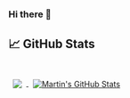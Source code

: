 ### Hi there 👋
<!--[![Anurag's github stats](https://github-readme-stats.vercel.app/api?username=Brankin19&show_icons=true&theme=dark)](https://github.com/anuraghazra/github-readme-stats)-->

## &#x1f4c8; GitHub Stats

<br>

<a href="https://github.com/Brankin19">
  <img align="center" style="margin:0.5rem" src="https://github-readme-stats.vercel.app/api/top-langs/?username=Brankin19&hide=html,css&title_color=ffffff&text_color=c9cacc&icon_color=4AB197&bg_color=1A2B34" />
</a>

<a href="https://github.com/Brankin19">
  <img align="center" style="margin:0.5rem" src="https://github-readme-stats.vercel.app/api?username=Brankin19&show_icons=true&line_height=27&count_private=true&title_color=ffffff&text_color=c9cacc&icon_color=4AB097&bg_color=1A2B34" alt="Martin's GitHub Stats" />
</a>

<br>

<!--
**Brankin19/Brankin19** is a ✨ _special_ ✨ repository because its `README.md` (this file) appears on your GitHub profile.

Here are some ideas to get you started:

- 🔭 I’m currently working on ...
- 🌱 I’m currently learning ...
- 👯 I’m looking to collaborate on ...
- 🤔 I’m looking for help with ...
- 💬 Ask me about ...
- 📫 How to reach me: ...
- 😄 Pronouns: ...
- ⚡ Fun fact: ...
-->
